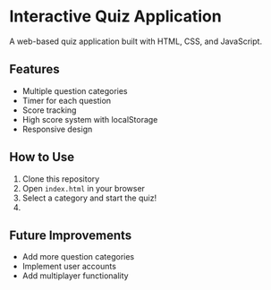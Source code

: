 # Interactive Quiz Application

A web-based quiz application built with HTML, CSS, and JavaScript.

## Features
- Multiple question categories
- Timer for each question
- Score tracking
- High score system with localStorage
- Responsive design

## How to Use
1. Clone this repository
2. Open `index.html` in your browser
3. Select a category and start the quiz!
4. 
## Future Improvements
- Add more question categories
- Implement user accounts
- Add multiplayer functionality
